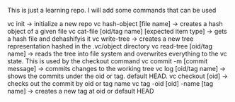 This is just a learning repo. I will add some commands that can be used

vc init -> initialize a new repo 
vc hash-object [file name] -> creates a hash object of a given file
vc cat-file [oid/tag name] [expected item type] -> gets a hash file and dehashifyis it
vc write-tree -> creates a new tree representation hashed in the .vc/object directory
vc read-tree [oid/tag name] -> reads the tree into file system and overwrites everything    to the vc state. This is used by the checkout command
vc commit -m [commit message] -> commits changes to the working tree
vc log [oid/tag name] -> shows the commits under the oid or tag. default HEAD.
vc checkout [oid] -> checks out the commit by oid or tag name
vc tag -oid [oid] -name [tag name] -> creates a new tag at oid or default HEAD

